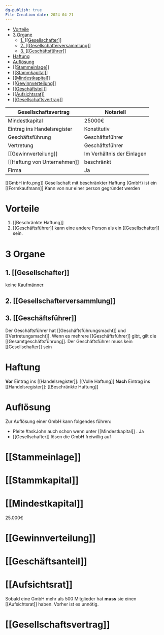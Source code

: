 ```yaml
---
dg-publish: true
File Creation date: 2024-04-21
---
```

- [Vorteile](#vorteile)
- [3 Organe](#3-organe)
	- [1. [[Gesellschafter]]](#1-gesellschafter)
	- [2. [[Gesellschafterversammlung]]](#2-gesellschafterversammlung)
	- [3. [[Geschäftsführer]]](#3-gesch%C3%A4ftsf%C3%BChrer)
- [Haftung](#haftung)
- [Auflösung](#aufl%C3%B6sung)
- [[[Stammeinlage]]](#stammeinlage)
- [[[Stammkapital]]](#stammkapital)
- [[[Mindestkapital]]](#mindestkapital)
- [[[Gewinnverteilung]]](#gewinnverteilung)
- [[[Geschäftsteil]]](#gesch%C3%A4ftsteil)
- [[[Aufsichtsrat]]](#aufsichtsrat)
- [[[Gesellschaftsvertrag]]](#gesellschaftsvertrag)

| Gesellschaftsvertrag        | Notariell                  |
| --------------------------- | -------------------------- |
| Mindestkapital              | 25000€                     |
| Eintrag ins Handelsregister | Konstitutiv                |
| Geschäftsführung            | Geschäftsführer            |
| Vertretung                  | Geschäftsführer            |
| [[Gewinnverteilung]]        | Im Verhältnis der Einlagen |
| [[Haftung von Unternehmen]] | beschränkt                 |
| Firma                       | Ja                         |
[[GmbH info.png]]
Gesellschaft mit beschränkter Haftung (GmbH) 
ist ein [[Formkaufmann]]
Kann von nur einer person gegründet werden
# Vorteile
1. [[Beschränkte Haftung]]
2. [[Geschäftsführer]] kann eine andere Person als ein [[Gesellschafter]] sein.
# 3 Organe
## 1. [[Gesellschafter]]
keine [Kaufmänner](Kaufman)
## 2. [[Gesellschafterversammlung]]

## 3. [[Geschäftsführer]]
Der Geschäftsführer hat [[Geschäftsführungsmacht]] und [[Vertretungsmacht]]. Wenn es mehrere [[Geschäftsführer]] gibt, gilt die [[Gesamtgeschäftsführung]]. Der Geschäftsführer muss kein [[Gesellschafter]] sein
# Haftung
**Vor** Eintrag ins [[Handelsregister]]: [[Volle Haftung]]
**Nach** Eintrag ins [[Handelsregister]]: [[Beschränkte Haftung]]

# Auflösung
Zur Auflösung einer GmbH kann folgendes führen:
- Pleite #askJohn auch schon wenn unter  [[Mindestkapital]] . Ja
- [[Gesellschafter]] lösen die GmbH freiwillig auf
# [[Stammeinlage]]
# [[Stammkapital]]
# [[Mindestkapital]] 
25.000€
# [[Gewinnverteilung]]
# [[Geschäftsanteil]]

# [[Aufsichtsrat]] 
Sobald eine GmbH mehr als 500 Mitglieder hat **muss** sie einen [[Aufsichtsrat]] haben. Vorher ist es unnötig.
# [[Gesellschaftsvertrag]]
